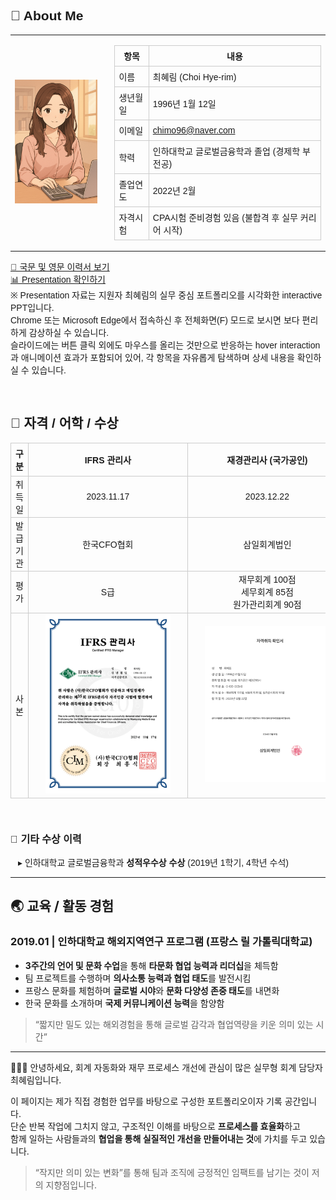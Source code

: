 <!-- 전체 영역을 통일하는 wrapper -->
<div style="max-width: 720px; margin: auto; font-family: sans-serif;">

<h2>👤 About Me</h2>

<table style="border-collapse: collapse;">
  <tr>
    <td style="padding-right: 20px;">
      <img src="./assets/profile_accounting.png" alt="프로필 이미지" width="180">
    </td>
    <td>
      <table style="border-collapse: collapse; font-size: 14px;">
        <tr><th style="border: 1px solid #ccc; padding: 6px;">항목</th><th style="border: 1px solid #ccc; padding: 6px;">내용</th></tr>
        <tr><td style="border: 1px solid #ccc; padding: 6px;">이름</td><td style="border: 1px solid #ccc; padding: 6px;">최혜림 (Choi Hye-rim)</td></tr>
        <tr><td style="border: 1px solid #ccc; padding: 6px;">생년월일</td><td style="border: 1px solid #ccc; padding: 6px;">1996년 1월 12일</td></tr>
        <tr><td style="border: 1px solid #ccc; padding: 6px;">이메일</td><td style="border: 1px solid #ccc; padding: 6px;"><a href="mailto:chimo96@naver.com">chimo96@naver.com</a></td></tr>
        <tr><td style="border: 1px solid #ccc; padding: 6px;">학력</td><td style="border: 1px solid #ccc; padding: 6px;">인하대학교 글로벌금융학과 졸업 (경제학 부전공)</td></tr>
        <tr><td style="border: 1px solid #ccc; padding: 6px;">졸업연도</td><td style="border: 1px solid #ccc; padding: 6px;">2022년 2월</td></tr>
        <tr><td style="border: 1px solid #ccc; padding: 6px;">자격시험</td><td style="border: 1px solid #ccc; padding: 6px;">CPA시험 준비경험 있음 (불합격 후 실무 커리어 시작)</td></tr>
      </table>
    </td>
  </tr>
</table>

[📄 국문 및 영문 이력서 보기](./%EA%B5%AD%EB%AC%B8%20%EB%B0%8F%20%EC%98%81%EB%AC%B8%20%EC%9D%B4%EB%A0%A5%EC%84%9C.pdf)
<br/>
[📊 Presentation 확인하기](https://rina-96.github.io/portfolio-accountant/PRESENTATION.html)
<br/>
※ Presentation 자료는 지원자 최혜림의 실무 중심 포트폴리오를 시각화한 interactive PPT입니다.  
Chrome 또는 Microsoft Edge에서 접속하신 후 전체화면(F) 모드로 보시면 보다 편리하게 감상하실 수 있습니다.  
슬라이드에는 버튼 클릭 외에도 마우스를 올리는 것만으로 반응하는 hover interaction과 애니메이션 효과가 포함되어 있어, 각 항목을 자유롭게 탐색하며 상세 내용을 확인하실 수 있습니다.

<br/>

<h2>📄 자격 / 어학 / 수상</h2>

<table style="border-collapse: collapse; width: 100%; font-size: 14px; text-align: center;">
  <thead>
    <tr>
      <th style="border: 1px solid #ccc; padding: 6px;">구분</th>
      <th style="border: 1px solid #ccc; padding: 6px; min-width: 220px;">IFRS 관리사</th>
      <th style="border: 1px solid #ccc; padding: 6px; min-width: 220px;">재경관리사 (국가공인)</th>
    </tr>
  </thead>
  <tbody>
    <tr>
      <td style="border: 1px solid #ccc;">취득일</td>
      <td style="border: 1px solid #ccc;">2023.11.17</td>
      <td style="border: 1px solid #ccc;">2023.12.22</td>
    </tr>
    <tr>
      <td style="border: 1px solid #ccc;">발급기관</td>
      <td style="border: 1px solid #ccc;">한국CFO협회</td>
      <td style="border: 1px solid #ccc;">삼일회계법인</td>
    </tr>
    <tr>
      <td style="border: 1px solid #ccc;">평가</td>
      <td style="border: 1px solid #ccc;">S급</td>
      <td style="border: 1px solid #ccc;">
        재무회계 100점<br>
        세무회계 85점<br>
        원가관리회계 90점
      </td>
    </tr>
    <tr>
  <td style="border: 1px solid #ccc;">사본</td>
  <td style="border: 1px solid #ccc; min-width: 240px;">
    <img src="./assets/cert_ifrs.png" width="200">
  </td>
  <td style="border: 1px solid #ccc; min-width: 240px;">
    <img src="./assets/cert_finance.png" width="200">
  </td>
</tr>
</tbody>
</table>


<br/>

<h3 style="text-align: left; font-size: 16px;">📌 기타 수상 이력</h3>

<div style="padding-left: 12px; font-size: 14px;">
  ▸ 인하대학교 글로벌금융학과 <strong>성적우수상 수상</strong> (2019년 1학기, 4학년 수석)
</div>

</div>

  

---
## 🌏 교육 / 활동 경험

### **2019.01 | 인하대학교 해외지역연구 프로그램 (프랑스 릴 가톨릭대학교)**

- **3주간의 언어 및 문화 수업**을 통해 **타문화 협업 능력과 리더십**을 체득함  
- 팀 프로젝트를 수행하며 **의사소통 능력과 협업 태도**를 발전시킴  
- 프랑스 문화를 체험하며 **글로벌 시야**와 **문화 다양성 존중 태도**를 내면화  
- 한국 문화를 소개하며 **국제 커뮤니케이션 능력**을 함양함

> “짧지만 밀도 있는 해외경험을 통해 글로벌 감각과 협업역량을 키운 의미 있는 시간”

---

👩🏻‍💻 안녕하세요, 회계 자동화와 재무 프로세스 개선에 관심이 많은 실무형 회계 담당자 최혜림입니다.

이 페이지는 제가 직접 경험한 업무를 바탕으로 구성한 포트폴리오이자 기록 공간입니다.  
단순 반복 작업에 그치지 않고, 구조적인 이해를 바탕으로 **프로세스를 효율화**하고  
함께 일하는 사람들과의 **협업을 통해 실질적인 개선을 만들어내는 것**에 가치를 두고 있습니다.

> “작지만 의미 있는 변화”를 통해 팀과 조직에 긍정적인 임팩트를 남기는 것이 저의 지향점입니다.




